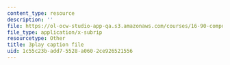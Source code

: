 ```yaml
---
content_type: resource
description: ''
file: https://ol-ocw-studio-app-qa.s3.amazonaws.com/courses/16-90-computational-methods-in-aerospace-engineering-spring-2014/1c55c23badd75528a0602ce926521556_ruZ33P1ICRs.vtt
file_type: application/x-subrip
resourcetype: Other
title: 3play caption file
uid: 1c55c23b-add7-5528-a060-2ce926521556
---
```

